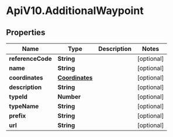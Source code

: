 # ApiV10.AdditionalWaypoint

## Properties

Name | Type | Description | Notes
------------ | ------------- | ------------- | -------------
**referenceCode** | **String** |  | [optional] 
**name** | **String** |  | [optional] 
**coordinates** | [**Coordinates**](Coordinates.md) |  | [optional] 
**description** | **String** |  | [optional] 
**typeId** | **Number** |  | [optional] 
**typeName** | **String** |  | [optional] 
**prefix** | **String** |  | [optional] 
**url** | **String** |  | [optional] 


